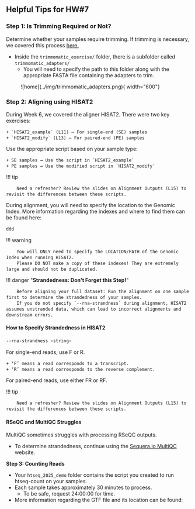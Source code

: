 
## Helpful Tips for HW#7

### **Step 1: Is Trimming Required or Not?** 

Determine whether your samples require trimming. If trimming is necessary, we covered this process [here.](https://prodriguez19.github.io/MMG3320-5320/ch05/10_trimming/) 

+ Inside the `trimmomatic_exercise/` folder, there is a subfolder called `trimmomatic_adapters/`
    + You will need to specify the path to this folder along with the appropriate FASTA file containing the adapters to trim.

<figure markdown="span">
  ![home](../img/trimmomatic_adapters.png){ width="600"}
</figure>

### **Step 2: Aligning using HISAT2** 

During Week 6, we covered the aligner HISAT2. There were two key exercises:

    + `HISAT2_example` (L11) – For single-end (SE) samples
    + `HISAT2_modify` (L13) – For paired-end (PE) samples

Use the appropriate script based on your sample type:

    + SE samples → Use the script in `HISAT2_example`
    + PE samples → Use the modified script in `HISAT2_modify`

!!! tip 
  
        Need a refresher? Review the slides on Alignment Outputs (L15) to revisit the differences between these scripts. 

During alignment, you will need to specify the location to the Genomic Index. More information regarding the indexes and where to find them can be found here: 

```bash
ddd
```

!!! warning 

        You will ONLY need to specify the LOCATION/PATH of the Genomic Index when running HISAT2.
        Please DO NOT make a copy of these indexes! They are extremely large and should not be duplicated.


!!! danger "**Strandedness: Don't Forget this Step!**"

        Before aligning your full dataset: Run the alignment on one sample first to determine the strandedness of your samples.
        If you do not specify `--rna-strandness` during alignment, HISAT2 assumes unstranded data, which can lead to incorrect alignments and downstream errors.

#### How to Specify Strandedness in HISAT2 

```bash
--rna-strandness <string>
```

For single-end reads, use F or R.

    + ‘F’ means a read corresponds to a transcript.
    + ‘R’ means a read corresponds to the reverse complement. 

For paired-end reads, use either FR or RF.

!!! tip 
  
        Need a refresher? Review the slides on Alignment Outputs (L15) to revisit the differences between these scripts. 

#### RSeQC and MultiQC Struggles

MultiQC sometimes struggles with processing RSeQC outputs.
+ To determine strandedness, continue using the [Sequera.io MultiQC](https://seqera.io/multiqc/) website.


**Step 3: Counting Reads**

+ Your `htseq_2025_demo` folder contains the script you created to run htseq-count on your samples.
+ Each sample takes approximately 30 minutes to process.
    + To be safe, request 24:00:00 for time.
+ More information regarding the GTF file and its location can be found: 